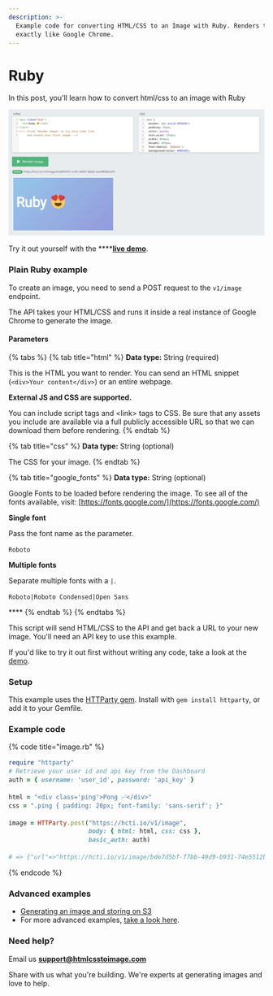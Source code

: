 ```yaml
---
description: >-
  Example code for converting HTML/CSS to an Image with Ruby. Renders the image
  exactly like Google Chrome.
---
```


# Ruby

In this post, you'll learn how to convert html/css to an image with Ruby

![](../.gitbook/assets/image%20%2819%29.png)

Try it out yourself with the ****[**live demo**](https://htmlcsstoimage.com/#demo).

### Plain Ruby example

To create an image, you need to send a POST request to the  `v1/image` endpoint. 

The API takes your HTML/CSS and runs it inside a real instance of Google Chrome to generate the image.

#### Parameters

{% tabs %}
{% tab title="html" %}
**Data type:** String \(required\)

This is the HTML you want to render. You can send an HTML snippet \(`<div>Your content</div>`\) or an entire webpage.

**External JS and CSS are supported.** 

You can include script tags and &lt;link&gt; tags to CSS. Be sure that any assets you include are available via a full publicly accessible URL so that we can download them before rendering.
{% endtab %}

{% tab title="css" %}
**Data type:** String \(optional\)

The CSS for your image.
{% endtab %}

{% tab title="google\_fonts" %}
**Data type:** String \(optional\)

Google Fonts to be loaded before rendering the image. To see all of the fonts available, visit: [https://fonts.google.com/](https://fonts.google.com/)

**Single font**

Pass the font name as the parameter.

`Roboto`

**Multiple fonts**

Separate multiple fonts with a `|`.

`Roboto|Roboto Condensed|Open Sans`

\*\*\*\*
{% endtab %}
{% endtabs %}

This script will send HTML/CSS to the API and get back a URL to your new image. You'll need an API key to use this example.

If you'd like to try it out first without writing any code, take a look at the [demo](https://htmlcsstoimage.com/#demo).

### Setup

This example uses the [HTTParty gem](https://github.com/jnunemaker/httparty). Install with `gem install httparty`, or add it to your Gemfile.

### Example code

{% code title="image.rb" %}
```ruby
require "httparty"
# Retrieve your user id and api key from the Dashboard
auth = { username: 'user_id', password: 'api_key' }

html = "<div class='ping'>Pong ✅</div>"
css = ".ping { padding: 20px; font-family: 'sans-serif'; }"

image = HTTParty.post("https://hcti.io/v1/image",
                      body: { html: html, css: css },
                      basic_auth: auth)

# => {"url"=>"https://hcti.io/v1/image/bde7d5bf-f7bb-49d9-b931-74e5512b8738"}
```
{% endcode %}

### Advanced examples

* [Generating an image and storing on S3](../advanced-examples/create-image-and-save-to-s3-ruby.md)
* For more advanced examples, [take a look here](../#examples).

### Need help?

Email us **support@htmlcsstoimage.com**

Share with us what you're building. We're experts at generating images and love to help.

